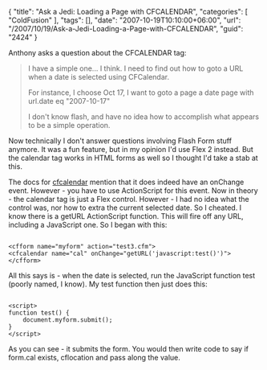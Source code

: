 {
	"title": "Ask a Jedi: Loading a Page with CFCALENDAR",
	"categories": [
		"ColdFusion"
	],
	"tags": [],
	"date": "2007-10-19T10:10:00+06:00",
	"url": "/2007/10/19/Ask-a-Jedi-Loading-a-Page-with-CFCALENDAR",
	"guid": "2424"
}

Anthony asks a question about the CFCALENDAR tag:

<blockquote>
I have a simple one... I think.
I need to find out how to goto a URL when a date is selected using CFCalendar.

For instance, I choose Oct 17, I want to goto a page a date page with url.date eq "2007-10-17"

I don't know flash, and have no idea how to accomplish what appears to be a simple operation.
</blockquote>

Now technically I don't answer questions involving Flash Form stuff anymore. It was a fun feature, but in my opinion I'd use Flex 2 instead. But the calendar tag works in HTML forms as well so I thought I'd take a stab at this.

The docs for <a href="http://www.cfquickdocs.com/cf8/?getDoc=cfcalendar">cfcalendar</a> mention that it does indeed have an onChange event. However - you have to use ActionScript for this event. Now in theory - the calendar tag is just a Flex control. However - I had no idea what the control was, nor how to extra the current selected date. So I cheated. I know there is a getURL ActionScript function. This will fire off any URL, including a JavaScript one. So I began with this:

<code>
&lt;cfform name="myform" action="test3.cfm"&gt;
&lt;cfcalendar name="cal" onChange="getURL('javascript:test()')"&gt;
&lt;/cfform&gt;
</code>

All this says is - when the date is selected, run the JavaScript function test (poorly named, I know). My test function then just does this:

<code>
&lt;script&gt;
function test() {
	document.myform.submit();
}
&lt;/script&gt;
</code>

As you can see - it submits the form. You would then write code to say if form.cal exists, cflocation and pass along the value.